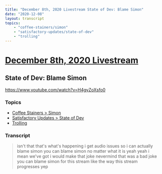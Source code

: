 ```yaml
---
title: "December 8th, 2020 Livestream State of Dev: Blame Simon"
date: "2020-12-08"
layout: transcript
topics:
    - "coffee-stainers/simon"
    - "satisfactory-updates/state-of-dev"
    - "trolling"
---
```

# [December 8th, 2020 Livestream](../2020-12-08.md)
## State of Dev: Blame Simon
https://www.youtube.com/watch?v=H4gyZoXsfo0

### Topics
* [Coffee Stainers > Simon](../topics/coffee-stainers/simon.md)
* [Satisfactory Updates > State of Dev](../topics/satisfactory-updates/state-of-dev.md)
* [Trolling](../topics/trolling.md)

### Transcript

> isn't that that's what's happening i get audio issues so i can actually blame simon you can blame simon no matter what it is yeah yeah i mean we've got i would make that joke nevermind that was a bad joke you can blame simon for this stream like the way this stream progresses yep
